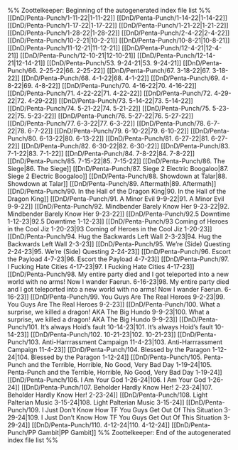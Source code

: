 %% Zoottelkeeper: Beginning of the autogenerated index file list  %%
 [[DnD/Penta-Punch/1-11-22|1-11-22]]
 [[DnD/Penta-Punch/1-14-22|1-14-22]]
 [[DnD/Penta-Punch/1-17-22|1-17-22]]
 [[DnD/Penta-Punch/1-21-22|1-21-22]]
 [[DnD/Penta-Punch/1-28-22|1-28-22]]
 [[DnD/Penta-Punch/2-4-22|2-4-22]]
 [[DnD/Penta-Punch/10-2-21|10-2-21]]
 [[DnD/Penta-Punch/10-8-21|10-8-21]]
 [[DnD/Penta-Punch/11-12-21|11-12-21]]
 [[DnD/Penta-Punch/12-4-21|12-4-21]]
 [[DnD/Penta-Punch/12-10-21|12-10-21]]
 [[DnD/Penta-Punch/12-14-21|12-14-21]]
 [[DnD/Penta-Punch/53. 9-24-21|53. 9-24-21]]
 [[DnD/Penta-Punch/66. 2-25-22|66. 2-25-22]]
 [[DnD/Penta-Punch/67. 3-18-22|67. 3-18-22]]
 [[DnD/Penta-Punch/68. 4-1-22|68. 4-1-22]]
 [[DnD/Penta-Punch/69. 4-8-22|69. 4-8-22]]
 [[DnD/Penta-Punch/70. 4-16-22|70. 4-16-22]]
 [[DnD/Penta-Punch/71. 4-22-22|71. 4-22-22]]
 [[DnD/Penta-Punch/72. 4-29-22|72. 4-29-22]]
 [[DnD/Penta-Punch/73. 5-14-22|73. 5-14-22]]
 [[DnD/Penta-Punch/74. 5-21-22|74. 5-21-22]]
 [[DnD/Penta-Punch/75. 5-23-22|75. 5-23-22]]
 [[DnD/Penta-Punch/76. 5-27-22|76. 5-27-22]]
 [[DnD/Penta-Punch/77. 6-3-22|77. 6-3-22]]
 [[DnD/Penta-Punch/78. 6-7-22|78. 6-7-22]]
 [[DnD/Penta-Punch/79. 6-10-22|79. 6-10-22]]
 [[DnD/Penta-Punch/80. 6-13-22|80. 6-13-22]]
 [[DnD/Penta-Punch/81. 6-27-22|81. 6-27-22]]
 [[DnD/Penta-Punch/82. 6-30-22|82. 6-30-22]]
 [[DnD/Penta-Punch/83. 7-1-22|83. 7-1-22]]
 [[DnD/Penta-Punch/84. 7-8-22|84. 7-8-22]]
 [[DnD/Penta-Punch/85. 7-15-22|85. 7-15-22]]
 [[DnD/Penta-Punch/86. The Siege|86. The Siege]]
 [[DnD/Penta-Punch/87. Siege 2 Electric Boogaloo|87. Siege 2 Electric Boogaloo]]
 [[DnD/Penta-Punch/88. Showdown at Talar|88. Showdown at Talar]]
 [[DnD/Penta-Punch/89. Aftermath|89. Aftermath]]
 [[DnD/Penta-Punch/90. In the Hall of the Dragon King|90. In the Hall of the Dragon King]]
 [[DnD/Penta-Punch/91. A Minor Evil 9-9-22|91. A Minor Evil 9-9-22]]
 [[DnD/Penta-Punch/92. Mindbender Barely Know Her 9-23-22|92. Mindbender Barely Know Her 9-23-22]]
 [[DnD/Penta-Punch/92.5 Downtime 1-12-23|92.5 Downtime 1-12-23]]
 [[DnD/Penta-Punch/93 Coming of Heroes in the Cool Jiz 1-20-23|93 Coming of Heroes in the Cool Jiz 1-20-23]]
 [[DnD/Penta-Punch/94. Hug the Backwards Left Wall 2-3-23|94. Hug the Backwards Left Wall 2-3-23]]
 [[DnD/Penta-Punch/95. We’re (Side) Questing 2-24-23|95. We’re (Side) Questing 2-24-23]]
 [[DnD/Penta-Punch/96. Escort the Payload 4-7-23|96. Escort the Payload 4-7-23]]
 [[DnD/Penta-Punch/97. I Fucking Hate Cities 4-17-23|97. I Fucking Hate Cities 4-17-23]]
 [[DnD/Penta-Punch/98. My entire party died and I got teleported into a new world with no arms! Now I wander Faerun. 6-16-23|98. My entire party died and I got teleported into a new world with no arms! Now I wander Faerun. 6-16-23]]
 [[DnD/Penta-Punch/99. You Guys Are The Real Heroes 9-2-23|99. You Guys Are The Real Heroes 9-2-23]]
 [[DnD/Penta-Punch/100. What a surprise, we killed a dragon! AKA The Big Hundo 9-9-23|100. What a surprise, we killed a dragon! AKA The Big Hundo 9-9-23]]
 [[DnD/Penta-Punch/101. It’s always Hoid’s fault 10-14-23|101. It’s always Hoid’s fault 10-14-23]]
 [[DnD/Penta-Punch/102. 10-21-23|102. 10-21-23]]
 [[DnD/Penta-Punch/103. Anti-Harrrassment Campaign 11-4-23|103. Anti-Harrrassment Campaign 11-4-23]]
 [[DnD/Penta-Punch/104. Blessed by the Paragon 1-12-24|104. Blessed by the Paragon 1-12-24]]
 [[DnD/Penta-Punch/105. Penta-Punch and the Terrible, Horrible, No Good, Very Bad Day 1-19-24|105. Penta-Punch and the Terrible, Horrible, No Good, Very Bad Day 1-19-24]]
 [[DnD/Penta-Punch/106. I Am Your God 1-26-24|106. I Am Your God 1-26-24]]
 [[DnD/Penta-Punch/107. Beholder Hardly Know Her! 2-23-24|107. Beholder Hardly Know Her! 2-23-24]]
 [[DnD/Penta-Punch/108. Light Palterian Music 3-15-24|108. Light Palterian Music 3-15-24]]
 [[DnD/Penta-Punch/109. I Just Don’t Know How TF You Guys Get Out Of This Situation 3-29-24|109. I Just Don’t Know How TF You Guys Get Out Of This Situation 3-29-24]]
 [[DnD/Penta-Punch/110. 4-12-24|110. 4-12-24]]
 [[DnD/Penta-Punch/PP Gambit|PP Gambit]]
%% Zoottelkeeper: End of the autogenerated index file list  %%
